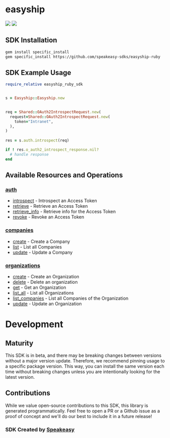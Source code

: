 # easyship

<div align="left">
    <a href="https://speakeasyapi.dev/"><img src="https://custom-icon-badges.demolab.com/badge/-Built%20By%20Speakeasy-212015?style=for-the-badge&logoColor=FBE331&logo=speakeasy&labelColor=545454" /></a>
    <a href="https://github.com/speakeasy-sdks/easyship-ruby.git/actions"><img src="https://img.shields.io/github/actions/workflow/status/speakeasy-sdks/easyship-ruby/speakeasy_sdk_generation.yml?style=for-the-badge" /></a>
    
</div>

<!-- Start SDK Installation -->
## SDK Installation

```bash
gem install specific_install
gem specific_install https://github.com/speakeasy-sdks/easyship-ruby 
```
<!-- End SDK Installation -->

## SDK Example Usage
<!-- Start SDK Example Usage -->
```ruby
require_relative easyship_ruby_sdk


s = Easyship::Easyship.new

   
req = Shared::OAuth2IntrospectRequest.new(
  request=Shared::OAuth2IntrospectRequest.new(
    token="Intranet",
  ),
)
    
res = s.auth.introspect(req)

if ! res.o_auth2_introspect_response.nil?
  # handle response
end

```
<!-- End SDK Example Usage -->

<!-- Start SDK Available Operations -->
## Available Resources and Operations


### [auth](docs/sdks/auth/README.md)

* [introspect](docs/sdks/auth/README.md#introspect) - Introspect an Access Token
* [retrieve](docs/sdks/auth/README.md#retrieve) - Retrieve an Access Token
* [retrieve_info](docs/sdks/auth/README.md#retrieve_info) - Retrieve info for the Access Token
* [revoke](docs/sdks/auth/README.md#revoke) - Revoke an Access Token

### [companies](docs/sdks/companies/README.md)

* [create](docs/sdks/companies/README.md#create) - Create a Company
* [list](docs/sdks/companies/README.md#list) - List all Companies
* [update](docs/sdks/companies/README.md#update) - Update a Company

### [organizations](docs/sdks/organizations/README.md)

* [create](docs/sdks/organizations/README.md#create) - Create an Organization
* [delete](docs/sdks/organizations/README.md#delete) - Delete an organization
* [get](docs/sdks/organizations/README.md#get) - Get an Organization
* [list_all](docs/sdks/organizations/README.md#list_all) - List all Organizations
* [list_companies](docs/sdks/organizations/README.md#list_companies) - List all Companies of the Organization
* [update](docs/sdks/organizations/README.md#update) - Update an Organization
<!-- End SDK Available Operations -->

<!-- Start Dev Containers -->

<!-- End Dev Containers -->

<!-- Placeholder for Future Speakeasy SDK Sections -->

# Development

## Maturity

This SDK is in beta, and there may be breaking changes between versions without a major version update. Therefore, we recommend pinning usage
to a specific package version. This way, you can install the same version each time without breaking changes unless you are intentionally
looking for the latest version.

## Contributions

While we value open-source contributions to this SDK, this library is generated programmatically.
Feel free to open a PR or a Github issue as a proof of concept and we'll do our best to include it in a future release!

### SDK Created by [Speakeasy](https://docs.speakeasyapi.dev/docs/using-speakeasy/client-sdks)
